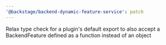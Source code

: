 ```yaml
---
'@backstage/backend-dynamic-feature-service': patch
---
```


Relax type check for a plugin's default export to also accept a BackendFeature defined as a function instead of an object
